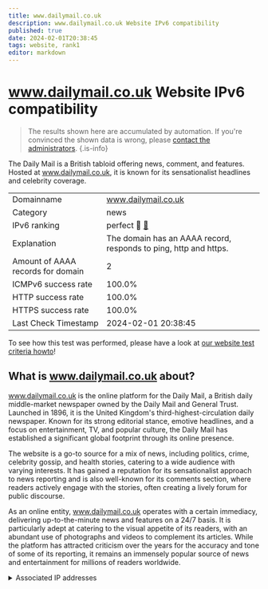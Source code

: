 ```yaml
---
title: www.dailymail.co.uk
description: www.dailymail.co.uk Website IPv6 compatibility
published: true
date: 2024-02-01T20:38:45
tags: website, rank1
editor: markdown
---
```


# www.dailymail.co.uk Website IPv6 compatibility

> The results shown here are accumulated by automation. If you're convinced the shown data is wrong, please [contact the administrators](/howto/chat). 
{.is-info}

The Daily Mail is a British tabloid offering news, comment, and features. Hosted at www.dailymail.co.uk, it is known for its sensationalist headlines and celebrity coverage.


|   |   |
| - | - |
| Domainname | www.dailymail.co.uk
| Category | news |
| IPv6 ranking | perfect :1st_place_medal: [🔗](/howto/ranking) |
| Explanation | The domain has an AAAA record, responds to ping, http and https. |
| Amount of AAAA records for domain | 2 |
| ICMPv6 success rate | 100.0%|
| HTTP success rate | 100.0% |
| HTTPS success rate | 100.0% |
| Last Check Timestamp | 2024-02-01 20:38:45 |

To see how this test was performed, please have a look at [our website test criteria howto](/howto/testcriteria/website)!


## What is www.dailymail.co.uk about?
www.dailymail.co.uk is the online platform for the Daily Mail, a British daily middle-market newspaper owned by the Daily Mail and General Trust. Launched in 1896, it is the United Kingdom's third-highest-circulation daily newspaper. Known for its strong editorial stance, emotive headlines, and a focus on entertainment, TV, and popular culture, the Daily Mail has established a significant global footprint through its online presence.

The website is a go-to source for a mix of news, including politics, crime, celebrity gossip, and health stories, catering to a wide audience with varying interests. It has gained a reputation for its sensationalist approach to news reporting and is also well-known for its comments section, where readers actively engage with the stories, often creating a lively forum for public discourse.

As an online entity, www.dailymail.co.uk operates with a certain immediacy, delivering up-to-the-minute news and features on a 24/7 basis. It is particularly adept at catering to the visual appetite of its readers, with an abundant use of photographs and videos to complement its articles. While the platform has attracted criticism over the years for the accuracy and tone of some of its reporting, it remains an immensely popular source of news and entertainment for millions of readers worldwide.



<details>
<summary>Associated IP addresses</summary>

2a02:26f0:280:182::16c2

2a02:26f0:280:19c::16c2

</details>
